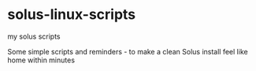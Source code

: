 # solus-linux-scripts
my solus scripts

Some simple scripts and reminders - to make a clean Solus install feel like home within minutes
